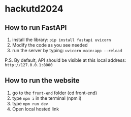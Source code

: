 # hackutd2024

## How to run FastAPI

1. install the library:  `pip install fastapi uvicorn`
2. Modify the code as you see needed
3. run the server by typing: `uvicorn main:app --reload`

P.S. By default, API should be visible at this local address: `http://127.0.0.1:8000`

## How to run the website

1. go to the `front-end` folder (cd front-end)
2. type `npm i` in the terminal (npm i)
3. type `npm run dev`
4. Open local hosted link
